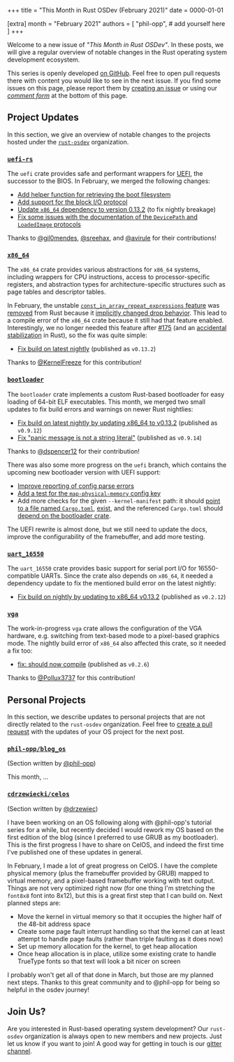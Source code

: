 +++
title = "This Month in Rust OSDev (February 2021)"
date = 0000-01-01

[extra]
month = "February 2021"
authors = [
    "phil-opp",
    # add yourself here
]
+++

Welcome to a new issue of _"This Month in Rust OSDev"_. In these posts, we will give a regular overview of notable changes in the Rust operating system development ecosystem.

<!-- more -->

This series is openly developed [on GitHub](https://github.com/rust-osdev/homepage/). Feel free to open pull requests there with content you would like to see in the next issue. If you find some issues on this page, please report them by [creating an issue](https://github.com/rust-osdev/homepage/issues/new) or using our [_comment form_](#comment-form) at the bottom of this page.

<!--
    This is a draft for the upcoming "This Month in Rust OSDev (February 2021)" post.
    Feel free to create pull requests against the `next` branch to add your
    content here.
    Please take a look at the past posts on https://rust-osdev.com/ to see the
    general structure of these posts.
-->

## Project Updates

In this section, we give an overview of notable changes to the projects hosted under the [`rust-osdev`] organization.

[`rust-osdev`]: https://github.com/rust-osdev/about


### [`uefi-rs`](https://github.com/rust-osdev/uefi-rs)

The `uefi` crate provides safe and performant wrappers for [UEFI](https://en.wikipedia.org/wiki/Unified_Extensible_Firmware_Interface), the successor to the BIOS. In February, we merged the following changes:

- [Add helper function for retrieving the boot filesystem](https://github.com/rust-osdev/uefi-rs/pull/201)
- [Add support for the block I/O protocol](https://github.com/rust-osdev/uefi-rs/pull/200)
- [Update `x86_64` dependency to version 0.13.2](https://github.com/rust-osdev/uefi-rs/pull/198) (to fix nightly breakage)
- [Fix some issues with the documentation of the `DevicePath` and `LoadedImage` protocols](https://github.com/rust-osdev/uefi-rs/pull/193)

Thanks to [@gil0mendes](https://github.com/gil0mendes), [@sreehax](https://github.com/sreehax), and [@avirule](https://github.com/avirule) for their contributions!

### [`x86_64`](https://github.com/rust-osdev/x86_64)

The `x86_64` crate provides various abstractions for `x86_64` systems, including wrappers for CPU instructions, access to processor-specific registers, and abstraction types for architecture-specific structures such as page tables and descriptor tables.

In February, the unstable [`const_in_array_repeat_expressions` feature](https://github.com/rust-lang/rust/issues/49147) was [removed](https://github.com/rust-lang/rust/pull/80404) from Rust because it [implicitly changed drop behavior](https://github.com/rust-lang/rust/issues/49147#issuecomment-766372999). This lead to a compile error of the `x86_64` crate because it still had that feature enabled. Interestingly, we no longer needed this feature after [#175](https://github.com/rust-osdev/x86_64/pull/175) (and an [accidental stabilization](https://github.com/rust-lang/rust/pull/79270) in Rust), so the fix was quite simple:

- [Fix build on latest nightly](https://github.com/rust-osdev/x86_64/pull/230) <span class="gray">(published as `v0.13.2`)</span>

Thanks to [@KernelFreeze](https://github.com/KernelFreeze) for this contribution!

### [`bootloader`](https://github.com/rust-osdev/bootloader)

The `bootloader` crate implements a custom Rust-based bootloader for easy loading of 64-bit ELF executables. This month, we merged two small updates to fix build errors and warnings on newer Rust nightlies:

- [Fix build on latest nightly by updating x86_64 to v0.13.2](https://github.com/rust-osdev/bootloader/pull/135) <span class="gray">(published as `v0.9.12`)</span>
- [Fix "panic message is not a string literal"](https://github.com/rust-osdev/bootloader/pull/138) <span class="gray">(published as `v0.9.14`)</span>

Thanks to [@dspencer12](https://github.com/dspencer12) for their contribution!

There was also some more progress on the `uefi` branch, which contains the upcoming new bootloader version with UEFI support:

- [Improve reporting of config parse errors](https://github.com/rust-osdev/bootloader/commit/d55f1c87c34e8bba61adc6abffa78ba431aac69f)
- [Add a test for the `map-physical-memory` config key](https://github.com/rust-osdev/bootloader/commit/6a0fd74ecb052ef3f1fa7ce3e556c895c66dfc4e)
- Add more checks for the given `--kernel-manifest` path: it should [point to a file named `Cargo.toml`](https://github.com/rust-osdev/bootloader/commit/38fd48622c3a6f22d64a65528a56d2471168cb78), [exist](https://github.com/rust-osdev/bootloader/commit/9a8ace78650d75189d567618a90a4f039525f369), and the referenced `Cargo.toml` should [depend on the bootloader crate](https://github.com/rust-osdev/bootloader/commit/873351c575bdefd1c6c78b27de2bc0494698c0d5).

The UEFI rewrite is almost done, but we still need to update the docs, improve the configurability of the framebuffer, and add more testing.

### [`uart_16550`](https://github.com/rust-osdev/uart_16550)

The `uart_16550` crate provides basic support for serial port I/O for 16550-compatible UARTs. Since the crate also depends on `x86_64`, it needed a dependency update to fix the mentioned build error on the latest nightly:

- [Fix build on nightly by updating to x86_64 v0.13.2](https://github.com/rust-osdev/uart_16550/pull/12) <span class="gray">(published as `v0.2.12`)</span>

### [`vga`](https://github.com/rust-osdev/vga)

The work-in-progress `vga` crate allows the configuration of the VGA hardware, e.g. switching from text-based mode to a pixel-based graphics mode. The nightly build error of `x86_64` also affected this crate, so it needed a fix too:

- [fix: should now compile](https://github.com/rust-osdev/vga/pull/20) <span class="gray">(published as `v0.2.6`)</span>

Thanks to [@Pollux3737](https://github.com/Pollux3737) for this contribution!

## Personal Projects

In this section, we describe updates to personal projects that are not directly related to the `rust-osdev` organization. Feel free to [create a pull request](https://github.com/rust-osdev/homepage/pulls) with the updates of your OS project for the next post.

### [`phil-opp/blog_os`](https://github.com/phil-opp/blog_os)

<span class="gray">(Section written by [@phil-opp](https://github.com/phil-opp))</span>

This month, ...

### [`cdrzewiecki/celos`](https://gitlab.com/cdrzewiecki/celos)

<span class="gray">(Section written by [@drzewiec](https://github.com/drzewiec))</span>

I have been working on an OS following along with @phil-opp's tutorial series for a while, but recently decided I would rework my OS based on the first edition of the blog (since I preferred to use GRUB as my bootloader). This is the first progress I have to share on CelOS, and indeed the first time I've published one of these updates in general.

In February, I made a lot of great progress on CelOS. I have the complete physical memory (plus the framebuffer provided by GRUB) mapped to virtual memory, and a pixel-based framebuffer working with text output. Things are not very optimized right now (for one thing I'm stretching the `font8x8` font into 8x12), but this is a great first step that I can build on. Next planned steps are:

* Move the kernel in virtual memory so that it occupies the higher half of the 48-bit address space
* Create some page fault interrupt handling so that the kernel can at least attempt to handle page faults (rather than triple faulting as it does now)
* Set up memory allocation for the kernel, to get heap allocation
* Once heap allocation is in place, utilize some existing crate to handle TrueType fonts so that text will look a bit nicer on screen

I probably won't get all of that done in March, but those are my planned next steps. Thanks to this great community and to @phil-opp for being so helpful in the osdev journey!

## Join Us?

Are you interested in Rust-based operating system development? Our `rust-osdev` organization is always open to new members and new projects. Just let us know if you want to join! A good way for getting in touch is our [gitter channel](https://gitter.im/rust-osdev/Lobby).


<!--
TODO: Update publication date
-->
